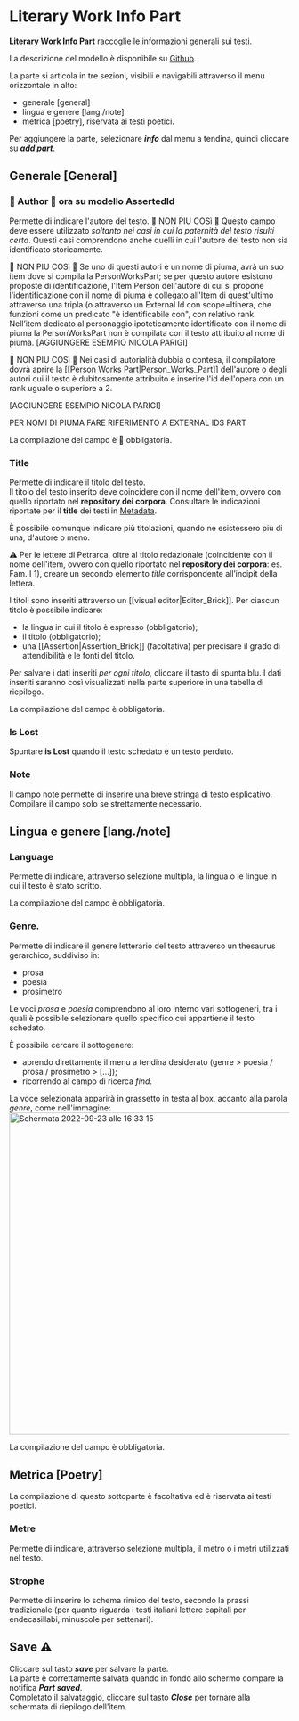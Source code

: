 # Literary Work Info Part

**Literary Work Info Part** raccoglie le informazioni generali sui testi.  

La descrizione del modello è disponibile su [Github](https://github.com/vedph/cadmus-itinera#literaryworkinfopart).
 
La parte si articola in tre sezioni, visibili e navigabili attraverso il menu orizzontale in alto:
* generale [general]
* lingua e genere [lang./note]
* metrica [poetry], riservata ai testi poetici.

Per aggiungere la parte, selezionare **_info_** dal menu a tendina, quindi cliccare su **_add part_**.  


## Generale [General]

### 🚧 Author 🚧 ora su modello AssertedId

Permette di indicare l'autore del testo. 
🚧 NON PIU COSì 🚧 Questo campo deve essere utilizzato *soltanto nei casi in cui la paternità del testo risulti certa*. Questi casi comprendono anche quelli in cui l'autore del testo non sia identificato storicamente.    
    
🚧 NON PIU COSì 🚧 Se uno di questi autori è un nome di piuma, avrà un suo item dove si compila la PersonWorksPart; se per questo autore esistono proposte di identificazione, l'Item Person dell'autore di cui si propone l'identificazione con il nome di piuma  è collegato all'Item di quest'ultimo attraverso una tripla (o attraverso un External Id con scope=Itinera, che funzioni come un predicato "è identificabile con", con relativo rank. Nell’item dedicato al personaggio ipoteticamente identificato con il nome di piuma la PersonWorksPart non è compilata con il testo attribuito al nome di piuma. 
[AGGIUNGERE ESEMPIO NICOLA PARIGI] 

🚧 NON PIU COSì 🚧 Nei casi di autorialità dubbia o contesa, il compilatore dovrà aprire la [[Person Works Part|Person_Works_Part]] dell'autore o degli autori cui il testo è dubitosamente attribuito e inserire l'id dell'opera con un rank uguale o superiore a 2.   
 
[AGGIUNGERE ESEMPIO NICOLA PARIGI]    

PER NOMI DI PIUMA FARE RIFERIMENTO A EXTERNAL IDS PART

La compilazione del campo è 🚧 obbligatoria.

### Title
Permette di indicare il titolo del testo.  
Il titolo del testo inserito deve coincidere con il nome dell'item, ovvero con quello riportato nel **repository dei corpora**. Consultare le indicazioni riportate per il **title** dei testi in [Metadata](Item_Work_Metadata.md).

È possibile comunque indicare più titolazioni, quando ne esistessero più di una, d'autore o meno. 

⚠️ Per le lettere di Petrarca, oltre al titolo redazionale (coincidente con il nome dell'item, ovvero con quello riportato nel **repository dei corpora**: es. Fam. I 1), creare un secondo elemento _title_ corrispondente all’incipit della lettera.  

I titoli sono inseriti attraverso un [[visual editor|Editor_Brick]]. Per ciascun titolo è possibile indicare:  
* la lingua in cui il titolo è espresso (obbligatorio);
* il titolo (obbligatorio);
* una [[Assertion|Assertion_Brick]] (facoltativa) per precisare il grado di attendibilità e le fonti del titolo.

Per salvare i dati inseriti *per ogni titolo*, cliccare il tasto di spunta blu. I dati inseriti saranno così visualizzati nella parte superiore in una tabella di riepilogo.

La compilazione del campo è obbligatoria.  

### Is Lost
Spuntare **is Lost** quando il testo schedato è un testo perduto.

### Note
Il campo note permette di inserire una breve stringa di testo esplicativo. Compilare il campo solo se strettamente necessario. 


## Lingua e genere [lang./note]

### Language 
Permette di indicare, attraverso selezione multipla, la lingua o le lingue in cui il testo è stato scritto.  

La compilazione del campo è obbligatoria.

### Genre. 

Permette di indicare il genere letterario del testo attraverso un thesaurus gerarchico, suddiviso in:
* prosa
* poesia
* prosimetro

Le voci _prosa_ e _poesia_ comprendono al loro interno vari sottogeneri, tra i quali è possibile selezionare quello specifico cui appartiene il testo schedato.  

È possibile cercare il sottogenere:
* aprendo direttamente il menu a tendina desiderato (genre > poesia / prosa / prosimetro > [...]);
* ricorrendo al campo di ricerca _find_.

La voce selezionata apparirà in grassetto in testa al box, accanto alla parola _genre_, come nell'immagine:
<img width="578" alt="Schermata 2022-09-23 alle 16 33 15" src="https://user-images.githubusercontent.com/102725489/191985449-e651db61-1dd3-415d-b858-877debad1106.png">

La compilazione del campo è obbligatoria.

## Metrica [Poetry]

La compilazione di questo sottoparte è facoltativa ed è riservata ai testi poetici.

### Metre
Permette di indicare, attraverso selezione multipla, il metro o i metri utilizzati nel testo.

### Strophe
Permette di inserire lo schema rimico del testo, secondo la prassi tradizionale (per quanto riguarda i testi italiani lettere capitali per endecasillabi, minuscole per settenari).

## Save ⚠️ 
Cliccare sul tasto **_save_** per salvare la parte.  
La parte è correttamente salvata quando in fondo allo schermo compare la notifica **_Part saved_**.  
Completato il salvataggio, cliccare sul tasto **_Close_** per tornare alla schermata di riepilogo dell'item.
